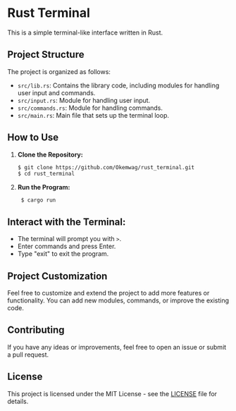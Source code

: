 # Rust Terminal

This is a simple terminal-like interface written in Rust.

## Project Structure

The project is organized as follows:

- `src/lib.rs`: Contains the library code, including modules for handling user input and commands.
- `src/input.rs`: Module for handling user input.
- `src/commands.rs`: Module for handling commands.
- `src/main.rs`: Main file that sets up the terminal loop.

## How to Use

1. **Clone the Repository:**

   ```bash
   $ git clone https://github.com/Okemwag/rust_terminal.git
   $ cd rust_terminal
   ```

2. **Run the Program:**
   ```
    $ cargo run
   ```

## Interact with the Terminal:

- The terminal will prompt you with `>`.
- Enter commands and press Enter.
- Type "exit" to exit the program.

## Project Customization

Feel free to customize and extend the project to add more features or functionality. You can add new modules, commands, or improve the existing code.

## Contributing

If you have any ideas or improvements, feel free to open an issue or submit a pull request.

## License

This project is licensed under the MIT License - see the [LICENSE](LICENSE) file for details.
